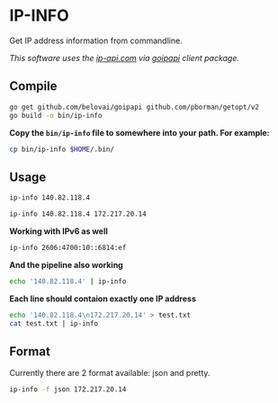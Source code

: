 # IP-INFO

Get IP address information from commandline.

_This software uses the [ip-api.com](http://ip-api.com) via [goipapi](https://github.com/belovai/goipapi) client package._

## Compile

```bash
go get github.com/belovai/goipapi github.com/pborman/getopt/v2
go build -o bin/ip-info
```

**Copy the `bin/ip-info` file to somewhere into your path. For example:**

```bash
cp bin/ip-info $HOME/.bin/
```

## Usage

```bash
ip-info 140.82.118.4
```

```bash
ip-info 140.82.118.4 172.217.20.14
```

**Working with IPv6 as well**

```bash
ip-info 2606:4700:10::6814:ef
```

**And the pipeline also working**

```bash
echo '140.82.118.4' | ip-info
```

**Each line should contaion exactly one IP address**
```bash
echo '140.82.118.4\n172.217.20.14' > test.txt
cat test.txt | ip-info
```

## Format

Currently there are 2 format available: json and pretty.

```bash
ip-info -f json 172.217.20.14
```
